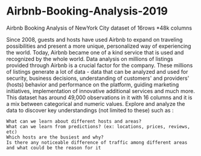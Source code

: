 # Airbnb-Booking-Analysis-2019
Airbnb Booking Analysis of NewYork City dataset of 16rows *48k columns

Since 2008, guests and hosts have used Airbnb to expand on traveling possibilities and present a more unique, personalized way of experiencing the world. Today, Airbnb became one of a kind service that is used and recognized by the whole world. Data analysis on millions of listings provided through Airbnb is a crucial factor for the company. These millions of listings generate a lot of data - data that can be analyzed and used for security, business decisions, understanding of customers' and providers' (hosts) behavior and performance on the platform, guiding marketing initiatives, implementation of innovative additional services and much more.
This dataset has around 49,000 observations in it with 16 columns and it is a mix between categorical and numeric values.
Explore and analyze the data to discover key understandings (not limited to these) such as :

    What can we learn about different hosts and areas?
    What can we learn from predictions? (ex: locations, prices, reviews, etc)
    Which hosts are the busiest and why?
    Is there any noticeable difference of traffic among different areas and what could be the reason for it
